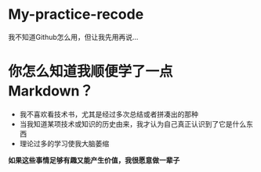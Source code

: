 # My-practice-recode
我不知道Github怎么用，但让我先用再说...

# 你怎么知道我顺便学了一点Markdown？
- 我不喜欢看技术书，尤其是经过多次总结或者拼凑出的那种
- 当我知道某项技术或知识的历史由来，我才认为自己真正认识到了它是什么东西
- 理论过多的学习使我大脑萎缩

**如果这些事情足够有趣又能产生价值，我很愿意做一辈子**
